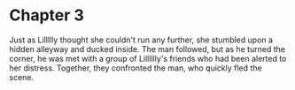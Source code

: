 # Chapter 3

Just as Lillllly thought she couldn't run any further, she stumbled upon a hidden alleyway and ducked inside. The man followed, but as he turned the corner, he was met with a group of Lilllllly's friends who had been alerted to her distress. Together, they confronted the man, who quickly fled the scene.